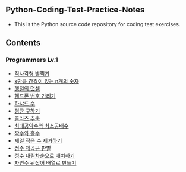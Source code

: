## Python-Coding-Test-Practice-Notes
- This is the Python source code repository for coding test exercises.

## Contents
### Programmers Lv.1
- [직사각형 별찍기](https://github.com/minji0801/Python-Coding-Test-Practice-Notes/blob/main/Programmers%20Lv.1/직사각형%20별찍기.py)
- [x만큼 간격이 있는 n개의 숫자
](https://github.com/minji0801/Python-Coding-Test-Practice-Notes/blob/main/Programmers%20Lv.1/x만큼%20간격이%20있는%20n개의%20숫자.py)
- [행렬의 덧셈](https://github.com/minji0801/Python-Coding-Test-Practice-Notes/blob/main/Programmers%20Lv.1/행렬의%20덧셈.py)
- [핸드폰 번호 가리기](https://github.com/minji0801/Python-Coding-Test-Practice-Notes/blob/main/Programmers%20Lv.1/핸드폰%20번호%20가리기.py)
- [하샤드 수](https://github.com/minji0801/Python-Coding-Test-Practice-Notes/blob/main/Programmers%20Lv.1/하샤드%20수.py)
- [평균 구하기](https://github.com/minji0801/Python-Coding-Test-Practice-Notes/blob/main/Programmers%20Lv.1/평균%20구하기.py)
- [콜라츠 추축](https://github.com/minji0801/Python-Coding-Test-Practice-Notes/blob/main/Programmers%20Lv.1/콜라츠%20추측.py)
- [최대공약수와 최소공배수](https://github.com/minji0801/Python-Coding-Test-Practice-Notes/blob/main/Programmers%20Lv.1/최대공약수와%20최소공배수.py)
- [짝수와 홀수](https://github.com/minji0801/Python-Coding-Test-Practice-Notes/blob/main/Programmers%20Lv.1/짝수와%20홀수.py)
- [제일 작은 수 제거하기](https://github.com/minji0801/Python-Coding-Test-Practice-Notes/blob/main/Programmers%20Lv.1/제일%20작은%20수%20제거하기.py)
- [정수 제곱근 판별](https://github.com/minji0801/Python-Coding-Test-Practice-Notes/blob/main/Programmers%20Lv.1/정수%20제곱근%20판별.py)
- [정수 내림차순으로 배치하기](https://github.com/minji0801/Python-Coding-Test-Practice-Notes/blob/main/Programmers%20Lv.1/정수%20내림차순으로%20배치하기.py)
- [자연수 뒤집어 배열로 만들기](https://github.com/minji0801/Python-Coding-Test-Practice-Notes/blob/main/Programmers%20Lv.1/자연수%20뒤집어%20배열로%20만들기.py)
